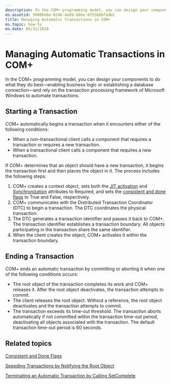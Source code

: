 ```yaml
---
description: In the COM+ programming model, you can design your components to do what they do best&\#8212;enabling business logic or establishing a database connection&\#8212;and rely on the transaction processing framework of Microsoft Windows to automate transactions.
ms.assetid: 50086e6e-024b-4a09-b8be-8f55b6bfadb2
title: Managing Automatic Transactions in COM+
ms.topic: how-to
ms.date: 05/31/2018
---
```


# Managing Automatic Transactions in COM+

In the COM+ programming model, you can design your components to do what they do best—enabling business logic or establishing a database connection—and rely on the transaction processing framework of Microsoft Windows to automate transactions.

## Starting a Transaction

COM+ automatically begins a transaction when it encounters either of the following conditions:

-   When a non-transactional client calls a component that requires a transaction or requires a new transaction.
-   When a transactional client calls a component that requires a new transaction.

If COM+ determines that an object should have a new transaction, it begins the transaction first and then places the object in it. The process includes the following steps:

1.  COM+ creates a context object, sets both the [JIT activation](com--just-in-time-activation.md) and [Synchronization](com--synchronization.md) attributes to Required, and sets the [consistent and done flags](consistent-and-done-flags.md) to True and False, respectively.
2.  COM+ communicates with the Distributed Transaction Coordinator (DTC) to begin a transaction. The DTC coordinates the physical transaction.
3.  The DTC generates a transaction identifier and passes it back to COM+. The transaction identifier establishes a transaction boundary. All objects participating in the transaction share the same identifier.
4.  When the client creates the object, COM+ activates it within the transaction boundary.

## Ending a Transaction

COM+ ends an automatic transaction by committing or aborting it when one of the following conditions occurs:

-   The root object of the transaction completes its work and COM+ releases it. After the root object deactivates, the transaction attempts to commit.
-   The client releases the root object. Without a reference, the root object deactivates and the transaction attempts to commit.
-   The transaction exceeds its time-out threshold. The transaction aborts automatically if not committed within the transaction time-out period, deactivating all objects associated with the transaction. The default transaction time-out period is 60 seconds.

## Related topics

<dl> <dt>

[Consistent and Done Flags](consistent-and-done-flags.md)
</dt> <dt>

[Speeding Transactions by Notifying the Root Object](speeding-transactions-by-notifying-the-root-object.md)
</dt> <dt>

[Terminating an Automatic Transaction by Calling SetComplete](terminating-an-automatic-transaction-by-calling-setcomplete.md)
</dt> </dl>

 

 



